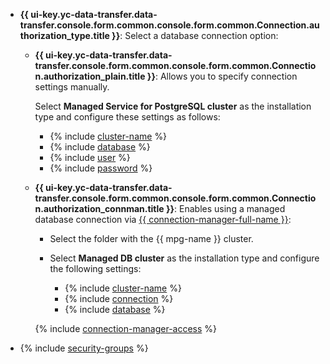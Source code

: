 
* **{{ ui-key.yc-data-transfer.data-transfer.console.form.common.console.form.common.Connection.authorization_type.title }}**: Select a database connection option:

    * **{{ ui-key.yc-data-transfer.data-transfer.console.form.common.console.form.common.Connection.authorization_plain.title }}**: Allows you to specify connection settings manually.

        Select **Managed Service for PostgreSQL cluster** as the installation type and configure these settings as follows:

        * {% include [cluster-name](../../fields/postgresql/ui/cluster-name.md) %}
        * {% include [database](../../fields/postgresql/ui/database.md) %}
        * {% include [user](../../fields/postgresql/ui/user.md) %}
        * {% include [password](../../fields/postgresql/ui/password.md) %}

    * **{{ ui-key.yc-data-transfer.data-transfer.console.form.common.console.form.common.Connection.authorization_connman.title }}**: Enables using a managed database connection via [{{ connection-manager-full-name }}](../../../../metadata-hub/quickstart/connection-manager.md):

        * Select the folder with the {{ mpg-name }} cluster.
        * Select **Managed DB cluster** as the installation type and configure the following settings:

            * {% include [cluster-name](../../fields/postgresql/ui/cluster-name.md) %}
            * {% include [connection](../../fields/postgresql/ui/connection.md) %}
            * {% include [database](../../fields/postgresql/ui/database.md) %}

        {% include [connection-manager-access](../../notes/connection-manager-access.md) %}

* {% include [security-groups](../../fields/postgresql/ui/security-groups.md) %}

